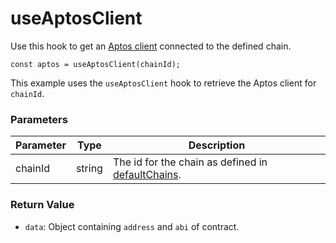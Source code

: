 # useAptosClient

Use this hook to get an [Aptos client](https://aptos.dev/en/build/sdks/ts-sdk/quickstart) connected to the defined chain.

```
const aptos = useAptosClient(chainId);
```

This example uses the `useAptosClient` hook to retrieve the Aptos client for `chainId`.

### **Parameters**

| Parameter | Type   | Description                                                                                                   |
| --------- | ------ | ------------------------------------------------------------------------------------------------------------- |
| chainId   | string | The id for the chain as defined in [defaultChains](https://arjanjohan.gitbook.io/scaffold-move/utils/chains). |

### **Return Value**

* `data`: Object containing `address` and `abi` of contract.
